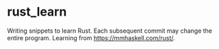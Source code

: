 # rust_learn

Writing snippets to learn Rust. Each subsequent commit may change the entire program. Learning from https://mmhaskell.com/rust/.
